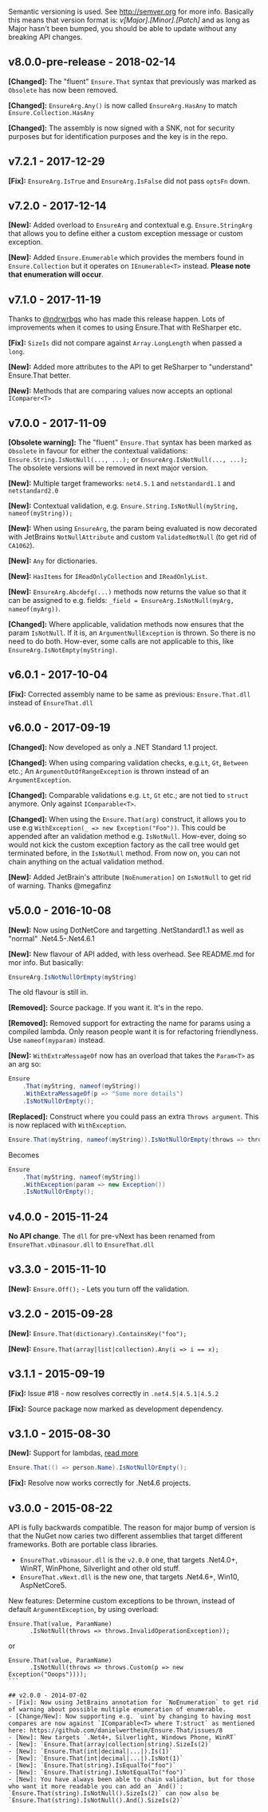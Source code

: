 Semantic versioning is used. See http://semver.org for more info. Basically this means that version format is:
_v[Major].[Minor].[Patch]_ and as long as Major hasn't been bumped, you should be able to update without any breaking API changes.

## v8.0.0-pre-release - 2018-02-14
**[Changed]:** The "fluent" `Ensure.That` syntax that previously was marked as `Obsolete` has now been removed.

**[Changed]:** `EnsureArg.Any()` is now called `EnsureArg.HasAny` to match `Ensure.Collection.HasAny`

**[Changed]:** The assembly is now signed with a SNK, not for security purposes but for identification purposes and the key is in the repo.

## v7.2.1 - 2017-12-29

**[Fix]:** `EnsureArg.IsTrue` and `EnsureArg.IsFalse` did not pass `optsFn` down.

## v7.2.0 - 2017-12-14

**[New]:** Added overload to `EnsureArg` and contextual e.g. `Ensure.StringArg` that allows you to define either a custom exception message or custom exception.

**[New]:** Added `Ensure.Enumerable` which provides the members found in `Ensure.Collection` but it operates on `IEnumerable<T>` instead. **Please note that enumeration will occur**.

## v7.1.0 - 2017-11-19
Thanks to [@ndrwrbgs](https://github.com/ndrwrbgs) who has made this release happen. Lots of improvements when it comes to using Ensure.That with ReSharper etc.

**[Fix]:** `SizeIs` did not compare against `Array.LongLength` when passed a `long`.

**[New]:** Added more attributes to the API to get ReSharper to "understand" Ensure.That better.

**[New]:** Methods that are comparing values now accepts an optional `IComparer<T>`


## v7.0.0 - 2017-11-09

**[Obsolete warning]:** The "fluent" `Ensure.That` syntax has been marked as `Obsolete` in favour for either the contextual validations: `Ensure.String.IsNotNull(..., ...);` or `EnsureArg.IsNotNull(..., ...);` The obsolete versions will be removed in next major version.

**[New]:** Multiple target frameworks: `net4.5.1` and `netstandard1.1` and `netstandard2.0`

**[New]:** Contextual validation, e.g. `Ensure.String.IsNotNull(myString, nameof(myString));`

**[New]:** When using `EnsureArg`, the param being evaluated is now decorated with JetBrains `NotNullAttribute` and custom `ValidatedNotNull` (to get rid of `CA1062`).

**[New]:** `Any` for dictionaries.

**[New]:** `HasItems` for `IReadOnlyCollection` and `IReadOnlyList`.

**[New]:** `EnsureArg.Abcdefg(...)` methods now returns the value so that it can be assigned to e.g. fields: `_field = EnsureArg.IsNotNull(myArg, nameof(myArg))`.

**[Changed]:** Where applicable, validation methods now ensures that the param `IsNotNull`. If it is, an `ArgumentNullException` is thrown. So there is no need to do both. How-ever, some calls are not applicable to this, like `EnsureArg.IsNotEmpty(myString)`.

## v6.0.1 - 2017-10-04

**[Fix]:** Corrected assembly name to be same as previous: `Ensure.That.dll` instead of `EnsureThat.dll`

## v6.0.0 - 2017-09-19

**[Changed]:** Now developed as only a .NET Standard 1.1 project.

**[Changed]:** When using comparing validation checks, e.g.`Lt`, `Gt`, `Between` etc.; An `ArgumentOutOfRangeException` is thrown instead of an `ArgumentException`.

**[Changed]:** Comparable validations e.g. `Lt`, `Gt` etc.; are not tied to `struct` anymore. Only against `IComparable<T>`.

**[Changed]:** When using the `Ensure.That(arg)` construct, it allows you to use e.g `WithException(_ => new Exception("Foo"))`. This could be appended after an validation method e.g. `IsNotNull`. How-ever, doing so would not kick the custom exception factory as the call tree would get terminated before, in the `IsNotNull` method. From now on, you can not chain anything on the actual validation method.

**[New]:** Added JetBrain's attribute `[NoEnumeration]` on `IsNotNull` to get rid of warning. Thanks @megafinz


## v5.0.0 - 2016-10-08
**[New]:** Now using DotNetCore and targetting .NetStandard1.1 as well as "normal" .Net4.5-.Net4.6.1

**[New]:** New flavour of API added, with less overhead. See README.md for mor info. But basically:

```csharp
EnsureArg.IsNotNullOrEmpty(myString)
```

The old flavour is still in.

**[Removed]:** Source package. If you want it. It's in the repo.

**[Removed]:** Removed support for extracting the name for params using a compiled lambda. Only reason people want it is for refactoring friendlyness. Use `nameof(myparam)` instead.

**[New]:** `WithExtraMessageOf` now has an overload that takes the `Param<T>` as an arg so:

```csharp
Ensure
    .That(myString, nameof(myString))
    .WithExtraMessageOf(p => "Some more details")
    .IsNotNullOrEmpty();
```

**[Replaced]:** Construct where you could pass an extra `Throws argument`. This is now replaced with `WithException`.

```csharp
Ensure.That(myString, nameof(myString)).IsNotNullOrEmpty(throws => throws.Custom(...));
```

Becomes

```csharp
Ensure
    .That(myString, nameof(myString))
    .WithException(param => new Exception())
    .IsNotNullOrEmpty();
```

## v4.0.0 - 2015-11-24
**No API change**. The `dll` for pre-vNext has been renamed from `EnsureThat.vDinasour.dll` to `EnsureThat.dll`

## v3.3.0 - 2015-11-10
**[New]:** `Ensure.Off();` - Lets you turn off the validation.

## v3.2.0 - 2015-09-28
**[New]:** `Ensure.That(dictionary).ContainsKey("foo");`

**[New]:** `Ensure.That(array|list|collection).Any(i => i == x);`

## v3.1.1 - 2015-09-19
**[Fix]:** Issue #18 - now resolves correctly in `.net4.5|4.5.1|4.5.2`

**[Fix]:** Source package now marked as development dependency.

## v3.1.0 - 2015-08-30

**[New]:** Support for lambdas, [read more](https://github.com/danielwertheim/Ensure.That/wiki#using-lambdas)
```c#
Ensure.That(() => person.Name).IsNotNullOrEmpty();
```

**[Fix]:** Resolve now works correctly for .Net4.6 projects.

## v3.0.0 - 2015-08-22
API is fully backwards compatible. The reason for major bump of version is that the NuGet now caries two different assemblies that target different frameworks. Both are portable class libraries.

- `EnsureThat.vDinasour.dll` is the `v2.0.0` one, that targets .Net4.0+, WinRT, WinPhone, Silverlight and other old stuff.
- `EnsureThat.vNext.dll` is the new one, that targets .Net4.6+, Win10, AspNetCore5.

New features:
Determine custom exceptions to be thrown, instead of default `ArgumentException`, by using overload:

```
Ensure.That(value, ParamName)
      .IsNotNull(throws => throws.InvalidOperationException));
```

or

````
Ensure.That(value, ParamName)
      .IsNotNull(throws => throws.Custom(p => new Exception("Ooops"))));
```

## v2.0.0 - 2014-07-02
- [Fix]: Now using JetBrains annotation for `NoEnumeration` to get rid of warning about possible multiple enumeration of enumerable.
- [Change/New]: Now supporting e.g. `uint`by changing to having most compares are now against `IComparable<T> where T:struct` as mentioned here: https://github.com/danielwertheim/Ensure.That/issues/8
- [New]: New targets `.Net4+, Silverlight, Windows Phone, WinRT`
- [New]: `Ensure.That(array|collection|string).SizeIs(2)`
- [New]: `Ensure.That(int|decimal|...|).Is(1)`
- [New]: `Ensure.That(int|decimal|...|).IsNot(1)`
- [New]: `Ensure.That(string).IsEqualTo("foo")`
- [New]: `Ensure.That(string).IsNotEqualTo("foo")`
- [New]: You have always been able to chain validation, but for those who want it more readable you can add an `And()`: `Ensure.That(string).IsNotNull().SizeIs(2)` can now also be `Ensure.That(string).IsNotNull().And().SizeIs(2)`
